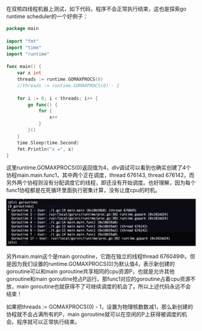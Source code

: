 在双核四线程机器上测试，如下代码，程序不会正常执行结束，这也是探索go runtime scheduler的一个好例子：

```go
package main

import "fmt"
import "time"
import "runtime"

func main() {
	var x int
	threads := runtime.GOMAXPROCS(0)
	//threads := runtime.GOMAXPROCS(0) - 1

	for i := 0; i < threads; i++ {
		go func() {
			for {
				x++
			}
		}()
	}
	time.Sleep(time.Second)
	fmt.Println("x =", x)
}
```

这里runtime.GOMAXPROCS(0)返回值为4，dlv调试可以看到也确实创建了4个协程main.main.func1，其中两个正在调度，thread 676143, thread 676142，而另外两个协程则没有分配调度它的线程，即还没有开始调度。也好理解，因为每个func1协程都是在死循环里面执行密集计算，没有让度cpu的时机。

![image-20190318142345866](assets/image-20190318142345866.png)

另外main.main这个是main goroutine，它跑在独立的线程thread 676049中。但是因为我们设置的runtime.GOMAXPROCS(0)为默认值4，表示新创建的goroutine可以和main goroutine共享相同的cpu资源P，也就是允许其他goroutine和main goroutine抢占P运行。那func1对应的goroutine占着cpu资源不放，main goroutine也就获得不了可继续调度的机会了。所以上述代码永远不会结束！

如果把threads := GOMAXPROCS(0) - 1，设置为物理核数数减1，那么新创建的协程就不会占满所有的P，main goroutine就可以在空闲的P上获得被调度的机会。程序就可以正常执行结束。